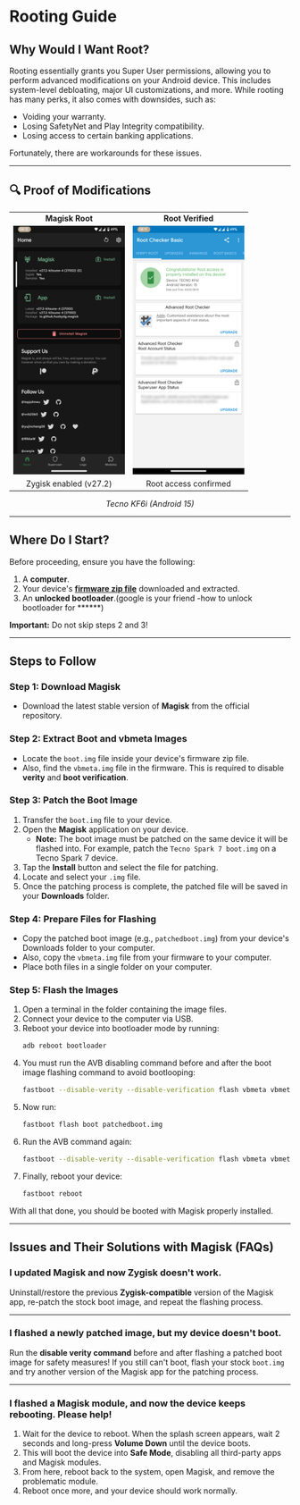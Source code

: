 # Rooting Guide

## Why Would I Want Root?

Rooting essentially grants you Super User permissions, allowing you to perform advanced modifications on your Android device. This includes system-level debloating, major UI customizations, and more. While rooting has many perks, it also comes with downsides, such as:

- Voiding your warranty.
- Losing SafetyNet and Play Integrity compatibility.
- Losing access to certain banking applications.

Fortunately, there are workarounds for these issues.

---
## 🔍 Proof of Modifications
<div align="center">
  <table>
    <tr>
      <td align="center"><strong>Magisk Root</strong></td>
      <td align="center"><strong>Root Verified</strong></td>
    </tr>
    <tr>
      <td><img src="proofs/magisk_details.png" width="200"></td>
      <td><img src="proofs/root_checker.png" width="200"></td>
    </tr>
    <tr>
      <td align="center">Zygisk enabled (v27.2)</td>
      <td align="center">Root access confirmed</td>
    </tr>
  </table>
  <em>Tecno KF6i (Android 15)</em>
</div> 

---
## Where Do I Start?

Before proceeding, ensure you have the following:

1. A **computer**.
2. Your device's [**firmware zip file**](google) downloaded and extracted.
3. An **unlocked bootloader**.(google is your friend -how to unlock bootloader for ******)

**Important:** Do not skip steps 2 and 3!

---

## Steps to Follow

### Step 1: Download Magisk
- Download the latest stable version of **Magisk** from the official repository.

### Step 2: Extract Boot and vbmeta Images
- Locate the `boot.img` file inside your device's firmware zip file.
- Also, find the `vbmeta.img` file in the firmware. This is required to disable **verity** and **boot verification**.

### Step 3: Patch the Boot Image
1. Transfer the `boot.img` file to your device.
2. Open the **Magisk** application on your device.
   - **Note:** The boot image must be patched on the same device it will be flashed into. For example, patch the `Tecno Spark 7 boot.img` on a Tecno Spark 7 device.
3. Tap the **Install** button and select the file for patching.
4. Locate and select your `.img` file.
5. Once the patching process is complete, the patched file will be saved in your **Downloads** folder.

### Step 4: Prepare Files for Flashing
- Copy the patched boot image (e.g., `patchedboot.img`) from your device's Downloads folder to your computer.
- Also, copy the `vbmeta.img` file from your firmware to your computer.
- Place both files in a single folder on your computer.

### Step 5: Flash the Images
1. Open a terminal in the folder containing the image files.
2. Connect your device to the computer via USB.
3. Reboot your device into bootloader mode by running:
   ```bash
   adb reboot bootloader
   ```
4. You must run the AVB disabling command before and after the boot image flashing command to avoid bootlooping:
   ```bash
   fastboot --disable-verity --disable-verification flash vbmeta vbmeta.img
   ```
5. Now run:
   ```bash
   fastboot flash boot patchedboot.img
   ```
6. Run the AVB command again:
   ```bash
   fastboot --disable-verity --disable-verification flash vbmeta vbmeta.img
   ```
7. Finally, reboot your device:
   ```bash
   fastboot reboot
   ```

With all that done, you should be booted with Magisk properly installed.

---

## Issues and Their Solutions with Magisk (FAQs)

### I updated Magisk and now Zygisk doesn't work.
Uninstall/restore the previous **Zygisk-compatible** version of the Magisk app, re-patch the stock boot image, and repeat the flashing process.

---

### I flashed a newly patched image, but my device doesn't boot.
Run the **disable verity command** before and after flashing a patched boot image for safety measures! If you still can't boot, flash your stock `boot.img` and try another version of the Magisk app for the patching process.

---

### I flashed a Magisk module, and now the device keeps rebooting. Please help!
1. Wait for the device to reboot. When the splash screen appears, wait 2 seconds and long-press **Volume Down** until the device boots.
2. This will boot the device into **Safe Mode**, disabling all third-party apps and Magisk modules.
3. From here, reboot back to the system, open Magisk, and remove the problematic module.
4. Reboot once more, and your device should work normally.
